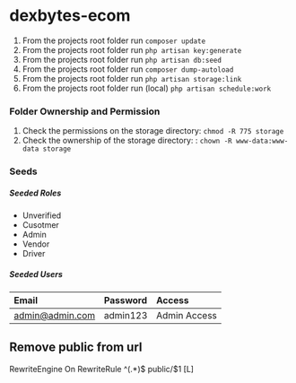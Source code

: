 # dexbytes-ecom
1. From the projects root folder run `composer update`
2. From the projects root folder run `php artisan key:generate`
3. From the projects root folder run `php artisan db:seed`
4. From the projects root folder run `composer dump-autoload`
5. From the projects root folder run `php artisan storage:link`
6.  From the projects root folder run (local) `php artisan schedule:work`


### Folder Ownership and Permission
1. Check the permissions on the storage directory: `chmod -R 775 storage`    
1. Check the ownership of the storage directory: : `chown -R www-data:www-data storage`


### Seeds
##### Seeded Roles
  * Unverified
  * Cusotmer
  * Admin
  * Vendor
  * Driver

##### Seeded Users
|Email|Password|Access|
|:------------|:------------|:------------|
|admin@admin.com|admin123| Admin Access|


## Remove public from url
<IfModule mod_rewrite.c>
	RewriteEngine On
	RewriteRule ^(.*)$ public/$1 [L]
</IfModule>